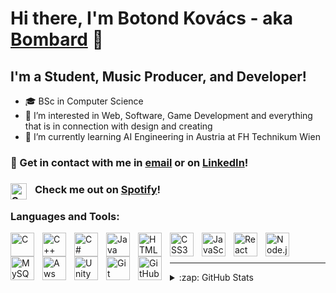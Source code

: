 # Hi there, I'm Botond Kovács - aka [Bombard][youtube] 👋 


## I'm a Student, Music Producer, and Developer!

- 🎓 BSc in Computer Science
- 👀 I’m interested in Web, Software, Game Development and everything that is in connection with design and creating
- 🌱 I’m currently learning AI Engineering in Austria at FH Technikum Wien

### :email: Get in contact with me in [email](mailto:bombardthecreator@gmail.com) or on [LinkedIn](https://www.linkedin.com/in/botond-kovacs-at)!

### <img align="left" alt="Spotify" width="26px" src="https://svgshare.com/i/i8p.svg" style="padding-right:10px;" /> Check me out on [Spotify][spotify]!

### Languages and Tools:
<img align="left" alt="C" width="38px" src="https://upload.wikimedia.org/wikipedia/commons/1/18/C_Programming_Language.svg" style="padding-right:10px;" />
<img align="left" alt="C++" width="38px" src="https://upload.wikimedia.org/wikipedia/commons/1/18/ISO_C%2B%2B_Logo.svg" style="padding-right:10px;" />
<img align="left" alt="C#" width="38px" src="https://cdn.worldvectorlogo.com/logos/c--4.svg" style="padding-right:10px;" />
<img align="left" alt="Java" width="38px" src="https://www.svgrepo.com/show/184143/java.svg" style="padding-right:10px;" />
<!--<img align="left" alt="Visual Basic" width="38px" src="https://www.shareicon.net/download/2015/10/23/660731_interface.svg" style="padding-right:10px;" />-->
<img align="left" alt="HTML5" width="38px" src="https://cdn.jsdelivr.net/gh/devicons/devicon/icons/html5/html5-original.svg" style="padding-right:10px;" />
<img align="left" alt="CSS3" width="38px" src="https://cdn.jsdelivr.net/gh/devicons/devicon/icons/css3/css3-original.svg" style="padding-right:10px;" />
<img align="left" alt="JavaScript" width="38px" src="https://cdn.jsdelivr.net/gh/devicons/devicon/icons/javascript/javascript-original.svg" style="padding-right:10px;" />
<img align="left" alt="React" width="38px" src="https://cdn.jsdelivr.net/gh/devicons/devicon/icons/react/react-original.svg" style="padding-right:10px;" />
<img align="left" alt="Node.js" width="38px" src="https://cdn.jsdelivr.net/gh/devicons/devicon/icons/nodejs/nodejs-original.svg" style="padding-right:10px;" />
<img align="left" alt="MySQL" width="38px" src="https://cdn.jsdelivr.net/gh/devicons/devicon/icons/mysql/mysql-original.svg" style="padding-right:10px;" />
<img align="left" alt="Aws" width="38px" src="https://www.svgrepo.com/show/376356/aws.svg" style="padding-right:10px;" />
<img align="left" alt="Unity" width="38px" src="https://www.svgrepo.com/show/331626/unity.svg" style="padding-right:10px;" />
<img align="left" alt="Git" width="38px" src="https://cdn.jsdelivr.net/gh/devicons/devicon/icons/git/git-original.svg" style="padding-right:10px;" />
<img align="left" alt="GitHub" width="38px" src="https://user-images.githubusercontent.com/3369400/139447912-e0f43f33-6d9f-45f8-be46-2df5bbc91289.png" style="padding-right:10px;" />


<br />
<br />

---

<details>
  
  <summary>:zap: GitHub Stats</summary>

  <img align="left" alt="Bombard's GitHub Stats" src="https://github-readme-stats.vercel.app/api?username=Bombardofficial&show_icons=true&hide_border=false&title_color=ff652f&icon_color=FFE400&bg_color=09131B&text_color=ffffff&border_color=0c1a25" />
  <img align="left" alt="Most used languages" src="https://github-readme-stats.vercel.app/api/top-langs/?username=Bombardofficial&show_icons=true&hide_border=false&title_color=ff652f&icon_color=FFE400&bg_color=09131B&text_color=ffffff&border_color=0c1a25" />

</details>



[youtube]: https://www.youtube.com/channel/UCMbOPifGjPo5H_F8FjA96PA
[instagram]: https://instagram.com/itsbombard
[linkedin]: https://www.linkedin.com/in/botond-kovacs-at
[spotify]: https://open.spotify.com/artist/2Gr2edwl3p6zJhbTmsQLAc

